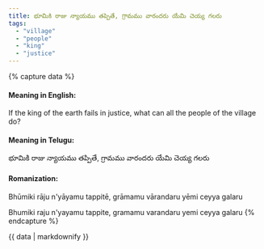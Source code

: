 ```yaml
---
title: భూమికి రాజు న్యాయము తప్పితే, గ్రామము వారందరు యేమి చెయ్య గలరు
tags:
  - "village"
  - "people"
  - "king"
  - "justice"
---
```


{% capture data %}
#### Meaning in English:
If the king of the earth fails in justice, what can all the people of the village do?

#### Meaning in Telugu:
భూమికి రాజు న్యాయము తప్పితే, గ్రామము వారందరు యేమి చెయ్య గలరు

#### Romanization:
Bhūmiki rāju n'yāyamu tappitē, grāmamu vārandaru yēmi ceyya galaru

Bhumiki raju n'yayamu tappite, gramamu varandaru yemi ceyya galaru
{% endcapture %}

{{ data | markdownify }}

